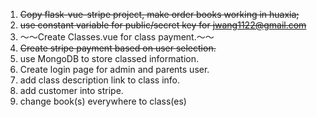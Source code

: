 1. ~~Copy flask-vue-stripe project, make order books working in huaxia;~~
2. ~~use constant variable for public/secret key for jwang1122@gmail.com~~
3. ～～Create Classes.vue for class payment.～～
4. ~~Create stripe payment based on user selection.~~
5. use MongoDB to store classed information.
6. Create login page for admin and parents user.
7. add class description link to class info.
8. add customer into stripe.
9. change book(s) everywhere to class(es)


